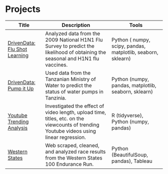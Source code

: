 # Projects

| Title | Description | Tools | 
| ----- | ----------- | ----- |
|[DrivenData: Flu Shot Learning](https://github.com/talanthier/h1n1-flu-vaccine-prediction)| Analyzed data from the 2009 National H1N1 Flu Survey to predict the likelihood of obtaining the seasonal and H1N1 flu vaccines.| Python ( numpy, scipy, pandas, matplotlib, seaborn, sklearn) |
|[DrivenData: Pump it Up](https://github.com/talanthier/Pump-It-Up-Water-Table-DrivenData) |  Used data from the Tanzanian Ministry of Water to predict the status of water pumps in Tanzinia. | Python (numpy, pandas, matplotlib, seaborn, sklearn)|
| [Youtube Trending Analysis](https://github.com/talanthier/youtube-trending-stat108) | Investigated the effect of video length, upload time, titles, etc. on the viewcounts of trending Youtube videos using linear regression. | R (tidyverse), Python (numpy, pandas)|
|[Western States](https://github.com/talanthier/wser) | Web scraped, cleaned, and analyzed race results from the Western States 100 Endurance Run. | Python (BeautifulSoup, pandas), Tableau |
